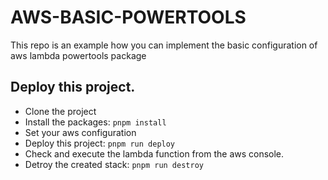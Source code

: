 # AWS-BASIC-POWERTOOLS
This repo is an example how you can implement the basic configuration of aws lambda powertools package

## Deploy this project.
- Clone the project
- Install the packages: `pnpm install`
- Set your aws configuration
- Deploy this project: `pnpm run deploy`
- Check and execute the lambda function from the aws console.
- Detroy the created stack: `pnpm run destroy`